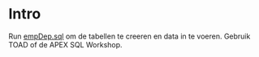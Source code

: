 # Intro

Run [empDep.sql](/../../../Apex-Workshops/QuickRefresh/db/empDep.sql) om de tabellen te creeren en data in te voeren. Gebruik TOAD of de APEX SQL Workshop.